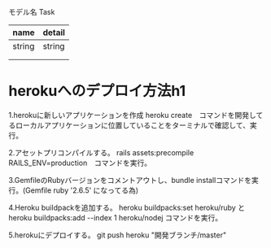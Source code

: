 モデル名 Task

| name | detail |
| ---- | ------ |
|string| string |
|      |        |
|      |        |



# herokuへのデプロイ方法h1

1.herokuに新しいアプリケーションを作成
  heroku create　コマンドを開発してるローカルアプリケーションに位置していることをターミナルで確認して、実行。

2.アセットプリコンパイルする。
  rails assets:precompile RAILS_ENV=production　コマンドを実行。

3.GemfileのRubyバージョンをコメントアウトし、bundle installコマンドを実行。(Gemfile ruby '2.6.5' になってる為)

4.Heroku buildpackを追加する。
  heroku buildpacks:set heroku/ruby と heroku buildpacks:add --index 1 heroku/nodej コマンドを実行。

5.herokuにデプロイする。
  git push heroku "開発ブランチ/master"

